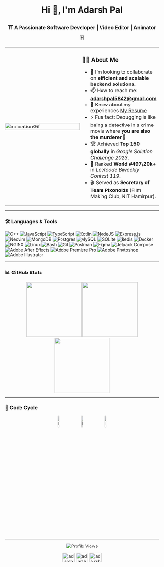 <h1 align="center">Hi 👋, I'm Adarsh Pal</h1>
<h3 align="center"> ⛩ A Passionate Software Developer | Video Editor | Animator ⛩ </h3>

<table width="100%" cellspacing="0" cellpadding="0" style="border-collapse: collapse;">
  <tr>
    <td width="50%" style="padding: 0; margin: 0;">
      <img src="https://github.com/adarshXpal/adarshXpal/blob/master/giphy.gif?raw=true" 
           alt="animationGif" 
           style="width: 100%; height: 100%; display: block; border: 0;" />
    </td>
    <td width="50%">
      
### 👨‍💻 About Me
- 👯 I’m looking to collaborate on **efficient and scalable backend solutions.**
- 📫 How to reach me: **adarshpal5842@gmail.com**
- 📄 Know about my experiences [My Resume](https://drive.google.com/file/d/1uWioK-G4zCA936lwSj8F-ffCVAQyLbw5/view)
- ⚡ Fun fact: Debugging is like being a detective in a crime movie where **you are also the murderer** 🤯
- 🏆 Achieved **Top 150 globally** in *Google Solution Challenge 2023*.
- 🥇 Ranked **World #497/20k+** in *Leetcode Biweekly Contest 119*.
- 🎬 Served as **Secretary of Team Pixonoids** (Film Making Club, NIT Hamirpur).
    </td>
  </tr>
</table>


---

### 🛠️ Languages & Tools  


![C++](https://img.shields.io/badge/C%2B%2B-00599C?style=flat&logo=c%2B%2B&logoColor=white)
![JavaScript](https://img.shields.io/badge/JavaScript-323330?style=flat&logo=javascript&logoColor=F7DF1E)
![TypeScript](https://img.shields.io/badge/TypeScript-007ACC?style=flat&logo=typescript&logoColor=white)
![Kotlin](https://img.shields.io/badge/Kotlin-%230095D5.svg?style=flat&logo=kotlin&logoColor=white)
![NodeJS](https://img.shields.io/badge/Node.js-43853D?style=flat&logo=node.js&logoColor=white)
![Express.js](https://img.shields.io/badge/Express.js-404D59?style=flat&logo=express)
![Neovim](https://img.shields.io/badge/Neovim-%2357A143.svg?style=flat&logo=neovim&logoColor=white)
![MongoDB](https://img.shields.io/badge/MongoDB-%234ea94b.svg?style=flat&logo=mongodb&logoColor=white)
![Postgres](https://img.shields.io/badge/PostgreSQL-316192?style=flat&logo=postgresql&logoColor=white)
![MySQL](https://img.shields.io/badge/MySQL-005C84?style=flat&logo=mysql&logoColor=white)
![SQLite](https://img.shields.io/badge/SQLite-07405E?style=flat&logo=sqlite&logoColor=white)
![Redis](https://img.shields.io/badge/Redis-DC382D?style=flat&logo=redis&logoColor=white)
![Docker](https://img.shields.io/badge/Docker-2496ED?style=flat&logo=docker&logoColor=white)
![NGINX](https://img.shields.io/badge/NGINX-009639?style=flat&logo=nginx&logoColor=white)
![Linux](https://img.shields.io/badge/Linux-FCC624?style=flat&logo=linux&logoColor=black)
![Bash](https://img.shields.io/badge/GNU%20Bash-4EAA25?style=flat&logo=GNU%20Bash&logoColor=white)
![Git](https://img.shields.io/badge/GIT-E44C30?style=flat&logo=git&logoColor=white)
![Postman](https://img.shields.io/badge/Postman-FF6C37?style=flat&logo=postman&logoColor=white)
![Figma](https://img.shields.io/badge/Figma-F24E1E?style=flat&logo=figma&logoColor=white)
![Jetpack Compose](https://img.shields.io/badge/Jetpack_Compose-4285F4.svg?style=flat&logo=jetpack-compose&logoColor=white)
![Adobe After Effects](https://img.shields.io/badge/Adobe%20After%20Effects-9999FF.svg?style=flat&logo=adobeaftereffects&logoColor=white)
![Adobe Premiere Pro](https://img.shields.io/badge/Adobe%20Premiere%20Pro-9999FF.svg?style=flat&logo=adobepremierepro&logoColor=white)
![Adobe Photoshop](https://img.shields.io/badge/Adobe%20Photoshop-31A8FF.svg?style=flat&logo=adobephotoshop&logoColor=white)
![Adobe Illustrator](https://img.shields.io/badge/Adobe%20Illustrator-FF9A00.svg?style=flat&logo=adobeillustrator&logoColor=white)

---

### 📊 GitHub Stats  

<div align="center">
  
<img src="https://github-readme-stats.vercel.app/api?username=adarshxpal&show_icons=true&theme=dark" height="180em"/>
<img src="https://github-readme-stats.vercel.app/api/top-langs/?username=adarshxpal&layout=compact&theme=dark" height="180em"/>
<img src="https://github-readme-streak-stats.herokuapp.com/?user=adarshxpal&theme=dark" height="180em"/>

</div>

---

### 🔁 Code Cycle  

<div align="center">

<img src="https://raw.githubusercontent.com/Tarikul-Islam-Anik/Animated-Fluent-Emojis/master/Emojis/Smilies/Face%20with%20Spiral%20Eyes.png" width="10%" alt="Broken system!"/>
&nbsp;&nbsp;&nbsp;&nbsp;&nbsp;
<img src="https://raw.githubusercontent.com/Tarikul-Islam-Anik/Animated-Fluent-Emojis/master/Emojis/Smilies/Relieved%20Face.png" width="10%" alt="It's working!"/>
&nbsp;&nbsp;&nbsp;&nbsp;&nbsp;
<img src="https://raw.githubusercontent.com/Tarikul-Islam-Anik/Animated-Fluent-Emojis/master/Emojis/Smilies/Astonished%20Face.png" width="10%" alt="It works but you don't know how!"/>

</div>

---

<div align="center">

![Profile Views](https://komarev.com/ghpvc/?username=adarshxpal&style=flat&color=orange&label=PROFILE+VIEWS)

</div>


<p align="center">
<a href="https://twitter.com/adarshxpal" target="blank"><img align="center" src="https://raw.githubusercontent.com/rahuldkjain/github-profile-readme-generator/master/src/images/icons/Social/twitter.svg" alt="adarshxpal" height="30" width="40" /></a>
<a href="https://linkedin.com/in/adarshxpal" target="blank"><img align="center" src="https://raw.githubusercontent.com/rahuldkjain/github-profile-readme-generator/master/src/images/icons/Social/linked-in-alt.svg" alt="adarshxpal" height="30" width="40" /></a>
<a href="https://instagram.com/ada.rsh_pal" target="blank"><img align="center" src="https://raw.githubusercontent.com/rahuldkjain/github-profile-readme-generator/master/src/images/icons/Social/instagram.svg" alt="ada.rsh_pal" height="30" width="40" /></a>
</p>
